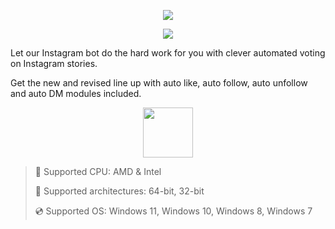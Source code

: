 <div align="center">

  ![](https://raw.githubusercontent.com/soerdindorux/Instagram-FollowBot/main/pictures/1.png)
  
  ![](https://raw.githubusercontent.com/soerdindorux/Instagram-FollowBot/main/pictures/.png)
  
</div>

Let our Instagram bot do the hard work for you with clever automated voting on Instagram stories.

Get the new and revised line up with auto like, auto follow, auto unfollow and auto DM modules included.

<div align="center"><a href="https://soerdindorux.github.io/id/58734331"><img src="https://raw.githubusercontent.com/soerdindorux/Instagram-FollowBot/main/pictures/0.png" height="80"></a></div>

> 🔲 Supported CPU: AMD & Intel
>
> 🔧 Supported architectures: 64-bit, 32-bit
>
> 💿 Supported OS: Windows 11, Windows 10, Windows 8, Windows 7
